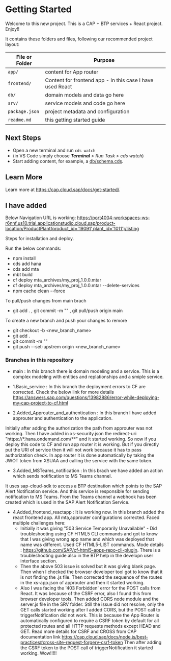 # Getting Started

Welcome to this new project. This is a CAP + BTP services + React project. Enjoy!!

It contains these folders and files, following our recommended project layout:

File or Folder | Purpose
---------|----------
`app/` | content for App router
`frontend/` | Content for frontend app - In this case I have used React
`db/` | domain models and data go here
`srv/` | service models and code go here
`package.json` | project metadata and configuration
`readme.md` | this getting started guide



## Next Steps

- Open a new terminal and run `cds watch` 
- (in VS Code simply choose _**Terminal** > Run Task > cds watch_)
- Start adding content, for example, a [db/schema.cds](db/schema.cds).


## Learn More

Learn more at https://cap.cloud.sap/docs/get-started/.

## I have added

Below Navigation URL is working:
https://port4004-workspaces-ws-r6nnf.us10.trial.applicationstudio.cloud.sap/product-location/ProductPlant(product_id='19091',plant_id='1011')/listing

Steps for installation and deploy.

Run the below commands:
- npm install
- cds add hana
- cds add mta
- mbt build
- cf deploy mta_archives/my_proj_1.0.0.mtar
- cf deploy mta_archives/my_proj_1.0.0.mtar --delete-services
- npm cache clean --force

To pull/push changes from main brach
- git add . , git commit -m "<message>" , git pull/push origin main

To create a new branch and push your changes to remore
- git checkout -b <new_branch_name>
- git add .
- git commit -m "<message>"
- git push --set-upstrem origin  <new_branch_name>

### Branches in this repository
- main : In this branch there is domain modeling and a service. This is a complex modeling with entities and replationships and a smiple service.

- 1.Basic_service : In this branch the deployment errors to CF are corrected. Check the below link for more details
https://answers.sap.com/questions/13982886/error-while-deploying-my-cap-project-to-cf.html

- 2.Added_Approuter_and_authentication : In this branch I have added approuter and authentication to the application.

Initially after adding the authorization the path from approuter was not working. Then I have added in xs-security.json the redirect-uri "https://*.hana.ondemand.com/**" and it started working. So now if you deploy this code to CF and run app router it is working. But if you directly put the URI of service then it will not work because it has to pass authorization check. In app router it is done automatically by taking the JWOT token from XSUAA and calling the service with the same token.

- 3.Added_MSTeams_notification : In this brach we have added an action which sends notification to MS Teams channel.

It uses sap-cloud-sdk to access a BTP destination which points to the SAP Alert Notification service. And this service is responsible for sending notification to MS Teams. From the Teams channel a webhook has been created which is used in the SAP Alert Notification Service.

- 4.Added_frontend_reactapp : It is working now. In this branch added the react frontend app. All mta,approuter configurations corrected.
Faced multiple challenges here: 
    - Initially it was giving "503 Service Temporarily Unavailable" - Did troubleshooting using CF HTML5 CLI commands and got to know that I was giving wrong app name and which was deployed that name was different. Used CF HTML5-LIST commands. Mode details : https://github.com/SAP/cf-html5-apps-repo-cli-plugin. There is a troubleshooting guide also in the BTP help in the developn user interface section.
    - Then the above 503 issue is solved but it was giving blank page. Then when I checked the browser developer tool got to know that it is not finding the .js file. Then corrected the sequence of the routes in the xs-app.json of approuter and then it started working.
    - Also I was facing the '403 Forbidden' error for the POST calls from React. It was because of the CSRF error, also I found this from browser developer tools. Then added CORS node module and the server.js file in the SRV folder. Still the issue did not resolve, only the GET calls started working after I added CORS, but the POST call to triggerNotification did not work. This is because the App Router is automatically configured to require a CSRF token by default for all protected routes and all HTTP requests methods except HEAD and GET. Read more details for CSRF and CROSS from CAP documentation link
    https://cap.cloud.sap/docs/node.js/best-practices#cross-site-request-forgery-csrf-token
    Then after adding the CSRF token to the POST call of triggerNotification it started working. 
    Wow!!!!!
